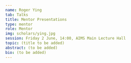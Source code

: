 ```yaml
---
name: Roger Ying
tab: Talks
title: Mentor Presentations
type: mentor
role: Mentor
img: scholars/ying.jpg
session: Friday 2 June, 14:00, AIMS Main Lecture Hall
topic: (title to be added)
abstract: (to be added)
bio: (to be added)
---
```

